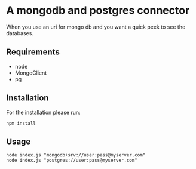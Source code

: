 # A mongodb and postgres connector

When you use an uri for mongo db and you want a quick peek to see the databases.

## Requirements

- node
- MongoClient
- pg

## Installation

For the installation please run:

```
npm install
```

## Usage

```
node index.js "mongodb+srv://user:pass@myserver.com"
node index.js "postgres://user:pass@myserver.com"
```
